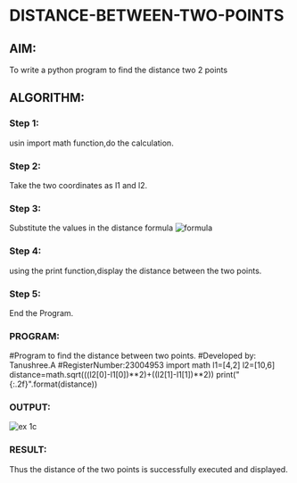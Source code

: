 # DISTANCE-BETWEEN-TWO-POINTS

## AIM:
To write a python program to find the distance two 2 points
## ALGORITHM:
### Step 1: 
usin import math function,do the calculation.
### Step 2: 
Take the two coordinates as l1 and l2.
### Step 3: 
Substitute the values in the distance formula  ![formula](/formula.JPG)
### Step 4: 
using the print function,display the distance between the two points.
### Step 5: 
End the Program.
### PROGRAM:
  #Program to find the distance between two points.
#Developed by: Tanushree.A
#RegisterNumber:23004953
import math
l1=[4,2]
l2=[10,6]
distance=math.sqrt(((l2[0]-l1[0])**2)+((l2[1]-l1[1])**2))
print("{:.2f}".format(distance))


### OUTPUT:
![ex 1c](https://github.com/Tanug25/DISTANCE-BETWEEN-TWO-POINTS/assets/138849166/a0a87ee4-4665-434c-a493-a8d8eaf3b38b)


### RESULT:
Thus the distance of the two points is successfully executed and displayed.
